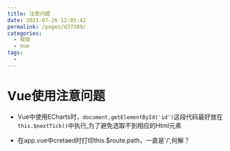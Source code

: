 ```yaml
---
title: 注意问题
date: 2021-07-26 12:05:42
permalink: /pages/d37389/
categories:
  - 框架
  - Vue
tags:
  - 
---
```

# Vue使用注意问题

+ Vue中使用ECharts时，`document.getElementById('id')`这段代码最好放在`this.$nextTick()`中执行,为了避免选取不到相应的Html元素

+ 在app.vue中cretaed时打印this.$route.path，一直是'/',何解？
